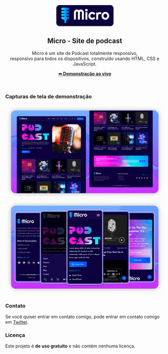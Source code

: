 <div align="center">

  <br />
  <br />
  
  <img src="./readme-images/project-logo.png" />

  <h2 align="center">Micro - Site de podcast</h2>

  Micro é um site de Podcast totalmente responsivo, <br />responsivo para todos os dispositivos, construído usando HTML, CSS e JavaScript.

  <a href="https://ichumbo.github.io/Micro-Master/"><strong>➥ Demonstração ao vivo</strong></a>

</div>

<br />

### Capturas de tela de demonstração

![Micro Desktop Demo](./readme-images/desktop.png "Desktop Demo")
![Micro Mobile Demo](./readme-images/mobile.png "Mobile Demo")

### Contato

Se você quiser entrar em contato comigo, pode entrar em contato comigo em [Twitter](https://twitter.com/IanMelw).

### Licença

Este projeto é **de uso gratuito** e não contém nenhuma licença.
